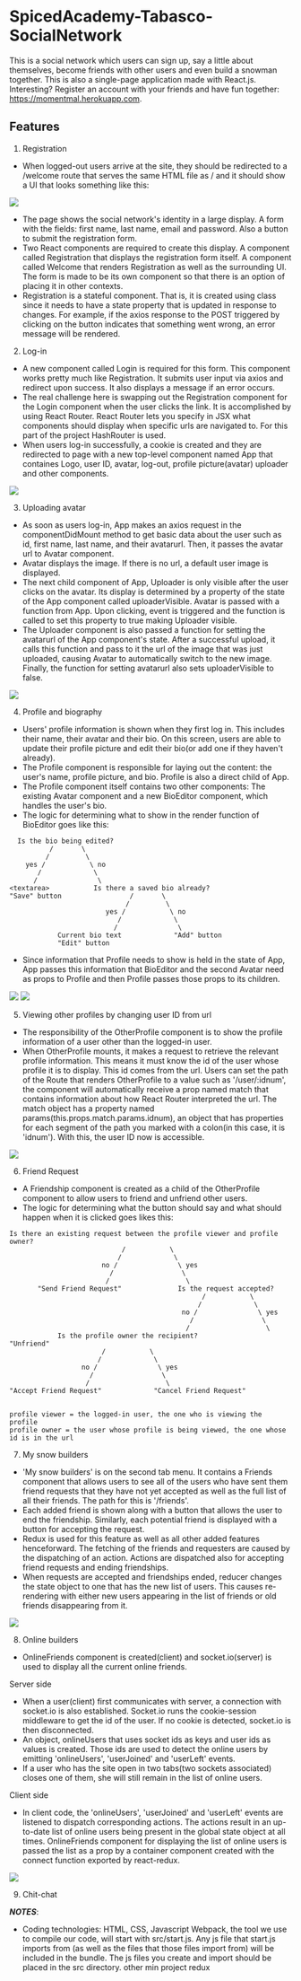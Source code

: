 # SpicedAcademy-Tabasco-SocialNetwork
This is a social network which users can sign up, say a little about themselves, become friends with other users and even build a snowman together. This is also a single-page application made with React.js. Interesting? Register an account with your friends and have fun together: https://momentmal.herokuapp.com.

## Features
1) Registration
* When logged-out users arrive at the site, they should be redirected to a /welcome route that serves the same HTML file as / and it should show a UI that looks something like this:

<img src="registration.png">

* The page shows the social network's identity in a large display. A form with the fields: first name, last name, email and password. Also a button to submit the registration form.
* Two React components are required to create this display. A component called Registration that displays the registration form itself.
A component called Welcome that renders Registration as well as the surrounding UI. The form is made to be its own component so that there is an option of placing it in other contexts. 
* Registration is a stateful component. That is, it is created using class since it needs to have a state property that is updated in response to changes. For example, if the axios response to the POST triggered by clicking on the button indicates that something went wrong, an error message will be rendered.

2) Log-in 
* A new component called Login is required for this form. This component works pretty much like Registration. It submits user input via axios and redirect upon success. It also displays a message if an error occurs.
* The real challenge here is swapping out the Registration component for the Login component when the user clicks the link. It is accomplished by using React Router. React Router lets you specify in JSX what components should display when specific urls are navigated to. For this part of the project HashRouter is used.
* When users log-in successfully, a cookie is created and they are redirected to page with a new top-level component named App that containes Logo, user ID, avatar, log-out, profile picture(avatar) uploader and other components. 

<img src="log-in.png">

3) Uploading avatar
* As soon as users log-in, App makes an axios request in the componentDidMount method to get basic data about the user such as id, first name, last name, and their avatarurl. Then, it passes the avatar url to Avatar component.
* Avatar displays the image. If there is no url, a default user image is displayed.
* The next child component of App, Uploader is only visible after the user clicks on the avatar. Its display is determined by a property of the state of the App component called uploaderVisible. Avatar is passed with a function from App. Upon clicking, event is triggered and the function is called to set this property to true making Uploader visible.
* The Uploader component is also passed a function for setting the avatarurl of the App component's state. After a successful upload, it calls this function and pass to it the url of the image that was just uploaded, causing Avatar to automatically switch to the new image. Finally, the function for setting avatarurl also sets uploaderVisible to false.

<img src="upload.png">

4) Profile and biography
* Users' profile information is shown when they first log in. This includes their name, their avatar and their bio. On this screen, users are able to update their profile picture and edit their bio(or add one if they haven't already).
* The Profile component is responsible for laying out the content: the user's name, profile picture, and bio. Profile is also a direct child of App.
* The Profile component itself contains two other components: The existing Avatar component and a new BioEditor component, which handles the user's bio. 
* The logic for determining what to show in the render function of BioEditor goes like this:

```
  Is the bio being edited?
          /       \
         /         \
    yes /           \ no
       /             \
      /               \
<textarea>           Is there a saved bio already?
"Save" button                 /       \
                             /         \
                        yes /           \ no
                           /             \
                          /               \
            Current bio text             "Add" button
            "Edit" button
```

* Since information that Profile needs to show is held in the state of App, App passes this information that BioEditor and the second Avatar need as props to Profile and then Profile passes those props to its children.

<img src="profile-bio.png">

<img src="profile-bio2.png">

5) Viewing other profiles by changing user ID from url
* The responsibility of the OtherProfile component is to show the profile information of a user other than the logged-in user. 
* When OtherProfile mounts, it makes a request to retrieve the relevant profile information. This means it must know the id of the user whose profile it is to display. This id comes from the url. Users can set the path of the Route that renders OtherProfile to a value such as '/user/:idnum', the component will automatically receive a prop named match that contains information about how React Router interpreted the url. The match object has a property named params(this.props.match.params.idnum), an object that has properties for each segment of the path you marked with a colon(in this case, it is 'idnum'). With this, the user ID now is accessible.

<img src="otherprofile.png">

6) Friend Request
* A Friendship component is created as a child of the OtherProfile component to allow users to friend and unfriend other users.
* The logic for determining what the button should say and what should happen when it is clicked goes likes this:

```
Is there an existing request between the profile viewer and profile owner?
                            /           \
                           /             \
                       no /               \ yes
                         /                 \
                        /                   \
       "Send Friend Request"              Is the request accepted?
                                                /           \
                                               /             \
                                           no /               \ yes
                                             /                 \
                                            /                   \
            Is the profile owner the recipient?              "Unfriend"
                       /           \
                      /             \
                  no /               \ yes
                    /                 \
                   /                   \
"Accept Friend Request"             "Cancel Friend Request"


profile viewer = the logged-in user, the one who is viewing the profile
profile owner = the user whose profile is being viewed, the one whose id is in the url
```     

7) My snow builders
* 'My snow builders' is on the second tab menu. It contains a Friends component that allows users to see all of the users who have sent them friend requests that they have not yet accepted as well as the full list of all their friends. The path for this is '/friends'.
* Each added friend is shown along with a button that allows the user to end the friendship. Similarly, each potential friend is displayed with a button for accepting the request.
* Redux is used for this feature as well as all other added features henceforward. The fetching of the friends and requesters are caused by the dispatching of an action. Actions are dispatched also for accepting friend requests and ending friendships. 
* When requests are accepted and friendships ended, reducer changes the state object to one that has the new list of users. This causes re-rendering with either new users appearing in the list of friends or old friends disappearing from it.

<img src="friends.png">

8) Online builders
* OnlineFriends component is created(client) and socket.io(server) is used to display all the current online friends.

Server side
* When a user(client) first communicates with server, a connection with socket.io is also established. Socket.io runs the cookie-session middleware to get the id of the user. If no cookie is detected, socket.io is then disconnected.
* An object, onlineUsers that uses socket ids as keys and user ids as values is created. Those ids are used to detect the online users by emitting 'onlineUsers', 'userJoined' and 'userLeft' events.
* If a user who has the site open in two tabs(two sockets associated) closes one of them, she will still remain in the list of online users.

Client side
* In client code, the 'onlineUsers', 'userJoined' and 'userLeft' events are listened to dispatch corresponding actions. The actions result in an up-to-date list of online users being present in the global state object at all times. OnlineFriends component for displaying the list of online users is passed the list as a prop by a container component created with the connect function exported by react-redux.

<img src="online.png">

9) Chit-chat


**_NOTES_**:
* Coding technologies: HTML, CSS, Javascript
Webpack, the tool we use to compile our code, will start with src/start.js. Any js file that start.js imports from (as well as the files that those files import from) will be included in the bundle. The js files you create and import should be placed in the src directory.
other min project redux
